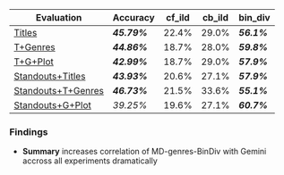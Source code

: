 | Evaluation                              | Accuracy | cf_ild   | cb_ild   | bin_div  |
|-----------------------------------------|----------|----------|----------|----------|
| [Titles](single_think.py)               | ***45.79%***   | 22.4%    | 29.0%    | ***56.1%***    |
| [T+Genres](single_think_genres.py)      | ***44.86%***   | 18.7%    | 28.0%    | ***59.8%***    |
| [T+G+Plot](single_think_full.py)        | ***42.99%***   | 18.7%    | 29.0%    | ***57.9%***    |
| [Standouts+Titles](single_popularity.py) | ***43.93%***   | 20.6%    | 27.1%    | ***57.9%***    |
| [Standouts+T+Genres](single_popularity_genres.py) | ***46.73%***   | 21.5%    | 33.6%    | ***55.1%***    |
| [Standouts+G+Plot](single_popularity_plot.py) | *39.25%*   | 19.6%    | 27.1%    | ***60.7%***    |


### Findings
- **Summary** increases correlation of MD-genres-BinDiv with Gemini accross all experiments dramatically